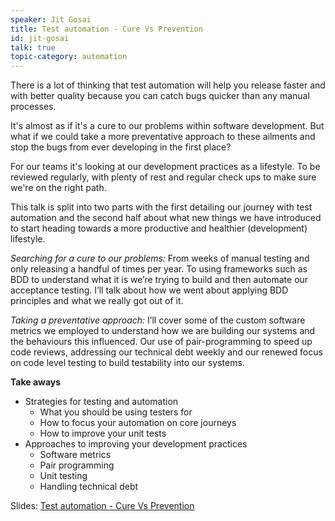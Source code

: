 ```yaml
---
speaker: Jit Gosai
title: Test automation - Cure Vs Prevention
id: jit-gosai
talk: true
topic-category: automation
---
```

There is a lot of thinking that test automation will help you release faster and with better quality because you can catch bugs quicker than any manual processes.

It's almost as if it's a cure to our problems within software development.
But what if we could take a more preventative approach to these ailments and stop the bugs from ever developing in the first place?

For our teams it's looking at our development practices as a lifestyle. To be reviewed regularly, with plenty of rest and regular check ups to make sure we're on the right path.

This talk is split into two parts with the first detailing our journey with test automation and the second half about what new things we have introduced to start heading towards a more productive and healthier (development) lifestyle.

*Searching for a cure to our problems:* From weeks of manual testing and only releasing a handful of times per year. To using frameworks such as BDD to understand what it is we’re trying to build and then automate our acceptance testing. I’ll talk about how we went about applying BDD principles and what we really got out of it.

*Taking a preventative approach:* I’ll cover some of the custom software metrics we employed to understand how we are building our systems and the behaviours this influenced. Our use of pair-programming to speed up code reviews, addressing our technical debt weekly and our renewed focus on code level testing to build testability into our systems.

**Take aways**
- Strategies for testing and automation
    - What you should be using testers for
    - How to focus your automation on core journeys
    - How to improve your unit tests
- Approaches to improving your development practices
    - Software metrics
    - Pair programming
    - Unit testing
    - Handling technical debt

Slides: [Test automation - Cure Vs Prevention](https://drive.google.com/file/d/1nU9IwviLZdajjOb-wmo2HbJ0BzNuHGwe/view?usp=sharing)